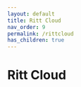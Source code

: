 ```yaml
---
layout: default
title: Ritt Cloud
nav_order: 9
permalink: /rittcloud
has_children: true
---
```


# Ritt Cloud